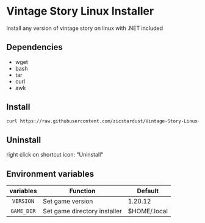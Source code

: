 # Vintage Story Linux Installer
Install any version of vintage story on linux with .NET included

## Dependencies
- wget
- bash
- tar
- curl
- awk

## Install
```bash
curl https://raw.githubusercontent.com/zicstardust/Vintage-Story-Linux-Installer/main/install.sh | bash
```

## Uninstall
right click on shortcut icon: "Uninstall"

## Environment variables

| variables | Function | Default |
| :----: | --- | --- |
| `VERSION` | Set game version | 1.20.12 |
| `GAME_DIR` | Set game directory installer | $HOME/.local |
